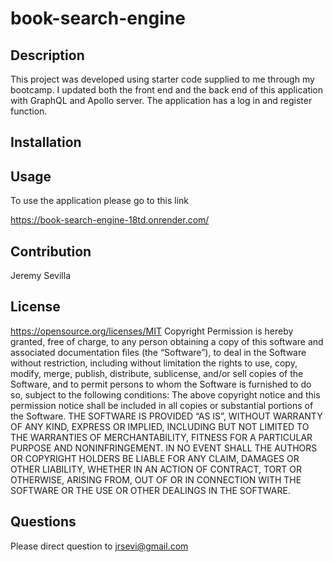 # book-search-engine

## Description

This project was developed using starter code supplied to me through my bootcamp.
I updated both the front end and the back end of this application with GraphQL and Apollo server. The application has a log in and register function.

## Installation

## Usage

To use the application please go to this link

https://book-search-engine-18td.onrender.com/

## Contribution

Jeremy Sevilla

## License

https://opensource.org/licenses/MIT Copyright Permission is hereby granted, free of charge, to any person obtaining a copy of this software and associated documentation files (the “Software”), to deal in the Software without restriction, including without limitation the rights to use, copy, modify, merge, publish, distribute, sublicense, and/or sell copies of the Software, and to permit persons to whom the Software is furnished to do so, subject to the following conditions: The above copyright notice and this permission notice shall be included in all copies or substantial portions of the Software. THE SOFTWARE IS PROVIDED “AS IS”, WITHOUT WARRANTY OF ANY KIND, EXPRESS OR IMPLIED, INCLUDING BUT NOT LIMITED TO THE WARRANTIES OF MERCHANTABILITY, FITNESS FOR A PARTICULAR PURPOSE AND NONINFRINGEMENT. IN NO EVENT SHALL THE AUTHORS OR COPYRIGHT HOLDERS BE LIABLE FOR ANY CLAIM, DAMAGES OR OTHER LIABILITY, WHETHER IN AN ACTION OF CONTRACT, TORT OR OTHERWISE, ARISING FROM, OUT OF OR IN CONNECTION WITH THE SOFTWARE OR THE USE OR OTHER DEALINGS IN THE SOFTWARE.

## Questions

Please direct question to jrsevi@gmail.com
